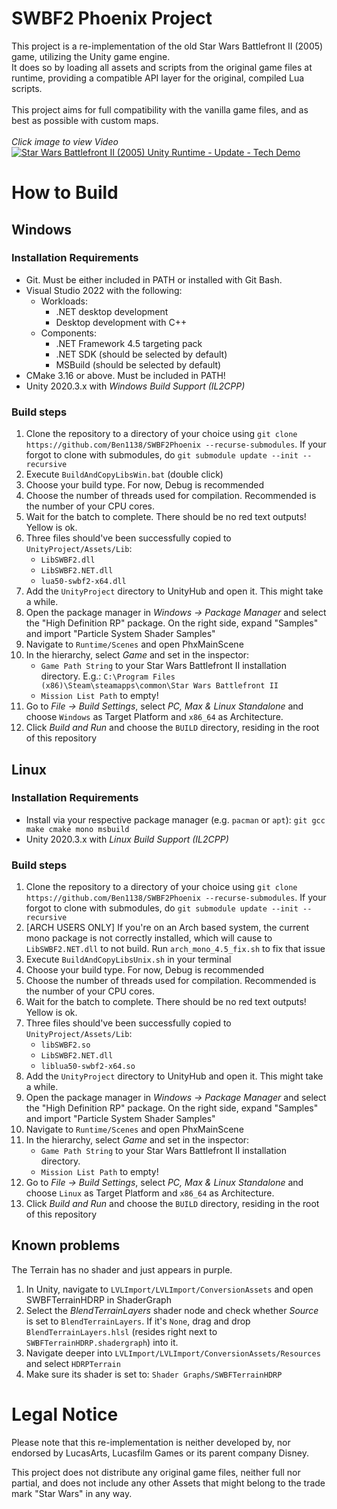 # SWBF2 Phoenix Project

This project is a re-implementation of the old Star Wars Battlefront II (2005) game, utilizing the Unity game engine.<br/>
It does so by loading all assets and scripts from the original game files at runtime, providing a compatible API layer for the original, compiled Lua scripts.<br/>
<br/>
This project aims for full compatibility with the vanilla game files, and as best as possible with custom maps.<br/>
<br/>
*Click image to view Video*<br/>
[![Star Wars Battlefront II (2005) Unity Runtime - Update - Tech Demo](https://img.youtube.com/vi/hjSlM5hEfGk/0.jpg)](https://www.youtube.com/watch?v=hjSlM5hEfGk)
<br/>

# How to Build
## Windows
### Installation Requirements
* Git. Must be either included in PATH or installed with Git Bash.
* Visual Studio 2022 with the following:
    * Workloads:
        * .NET desktop development
        * Desktop development with C++
    * Components:
        * .NET Framework 4.5 targeting pack
        * .NET SDK (should be selected by default)
        * MSBuild (should be selected by default)
* CMake 3.16 or above. Must be included in PATH!
* Unity 2020.3.x with *Windows Build Support (IL2CPP)*

### Build steps
1. Clone the repository to a directory of your choice using `git clone https://github.com/Ben1138/SWBF2Phoenix --recurse-submodules`. If your forgot to clone with submodules, do `git submodule update --init --recursive`
2. Execute `BuildAndCopyLibsWin.bat` (double click)
3. Choose your build type. For now, Debug is recommended
4. Choose the number of threads used for compilation. Recommended is the number of your CPU cores.
5. Wait for the batch to complete. There should be no red text outputs! Yellow is ok. 
6. Three files should've been successfully copied to `UnityProject/Assets/Lib`:
    * `LibSWBF2.dll`
    * `LibSWBF2.NET.dll`
    * `lua50-swbf2-x64.dll`
7. Add the `UnityProject` directory to UnityHub and open it. This might take a while.
8. Open the package manager in *Windows -> Package Manager* and select the "High Definition RP" package. On the right side, expand "Samples" and import "Particle System Shader Samples"
9. Navigate to `Runtime/Scenes` and open PhxMainScene
10. In the hierarchy, select *Game* and set in the inspector:
    * `Game Path String` to your Star Wars Battlefront II installation directory. E.g.: `C:\Program Files (x86)\Steam\steamapps\common\Star Wars Battlefront II`
    * `Mission List Path` to empty!
11. Go to *File -> Build Settings*, select *PC, Max & Linux Standalone* and choose `Windows` as Target Platform and `x86_64` as Architecture.
12. Click *Build and Run* and choose the `BUILD` directory, residing in the root of this repository

## Linux
### Installation Requirements
* Install via your respective package manager (e.g. `pacman` or `apt`):
    `git gcc make cmake mono msbuild`
* Unity 2020.3.x with *Linux Build Support (IL2CPP)*

### Build steps
1. Clone the repository to a directory of your choice using `git clone https://github.com/Ben1138/SWBF2Phoenix --recurse-submodules`. If your forgot to clone with submodules, do `git submodule update --init --recursive`
2. [ARCH USERS ONLY] If you're on an Arch based system, the current mono package is not correctly installed, which will cause to `LibSWBF2.NET.dll` to not build. Run `arch_mono_4.5_fix.sh` to fix that issue
3. Execute `BuildAndCopyLibsUnix.sh` in your terminal
3. Choose your build type. For now, Debug is recommended
4. Choose the number of threads used for compilation. Recommended is the number of your CPU cores.
5. Wait for the batch to complete. There should be no red text outputs! Yellow is ok. 
6. Three files should've been successfully copied to `UnityProject/Assets/Lib`:
    * `libSWBF2.so`
    * `LibSWBF2.NET.dll`
    * `liblua50-swbf2-x64.so`
7. Add the `UnityProject` directory to UnityHub and open it. This might take a while.
8. Open the package manager in *Windows -> Package Manager* and select the "High Definition RP" package. On the right side, expand "Samples" and import "Particle System Shader Samples"
9. Navigate to `Runtime/Scenes` and open PhxMainScene
10. In the hierarchy, select *Game* and set in the inspector:
    * `Game Path String` to your Star Wars Battlefront II installation directory.
    * `Mission List Path` to empty!
11. Go to *File -> Build Settings*, select *PC, Max & Linux Standalone* and choose `Linux` as Target Platform and `x86_64` as Architecture.
12. Click *Build and Run* and choose the `BUILD` directory, residing in the root of this repository


## Known problems
The Terrain has no shader and just appears in purple.
1. In Unity, navigate to `LVLImport/LVLImport/ConversionAssets` and open SWBFTerrainHDRP in ShaderGraph
2. Select the *BlendTerrainLayers* shader node and check whether *Source* is set to `BlendTerrainLayers`. If it's `None`, drag and drop `BlendTerrainLayers.hlsl` (resides right next to `SWBFTerrainHDRP.shadergraph`) into it.
3. Navigate deeper into `LVLImport/LVLImport/ConversionAssets/Resources` and select `HDRPTerrain`
4. Make sure its shader is set to: `Shader Graphs/SWBFTerrainHDRP`


# Legal Notice

Please note that this re-implementation is neither developed by, nor endorsed by LucasArts, Lucasfilm Games or its parent company Disney.

This project does not distribute any original game files, neither full nor partial, and does not include any other Assets that might belong to the trade mark "Star Wars" in any way.
